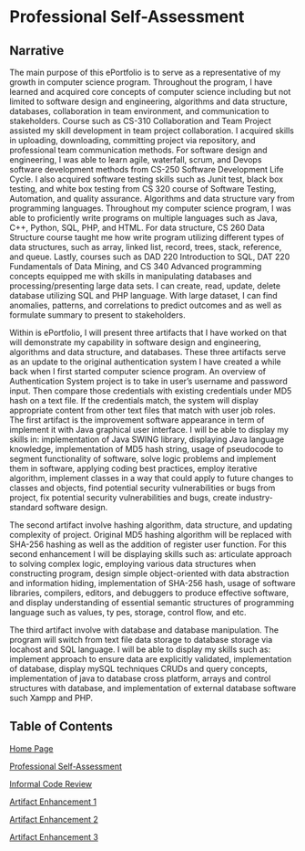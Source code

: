 # Professional Self-Assessment

## Narrative

The main purpose of this ePortfolio is to serve as a representative of my growth in computer science program.  Throughout the program, I have learned and acquired core concepts of computer science including but not limited to software design and engineering, algorithms and data structure, databases, collaboration in team environment, and communication to stakeholders.  Course such as CS-310 Collaboration and Team Project assisted my skill development in team project collaboration.  I acquired skills in uploading, downloading, committing project via repository, and professional team communication methods.  For software design and engineering, I was able to learn agile, waterfall, scrum, and Devops software development methods from CS-250 Software Development Life Cycle.  I also acquired software testing skills such as Junit test, black box testing, and white box testing from CS 320 course of Software Testing, Automation, and quality assurance.  Algorithms and data structure vary from programming languages.  Throughout my computer science program, I was able to proficiently write programs on multiple languages such as Java, C++, Python, SQL, PHP, and HTML.   For data structure, CS 260 Data Structure course taught me how write program utilizing different types of data structures, such as array, linked list, record, trees, stack, reference, and queue.  Lastly, courses such as DAD 220 Introduction to SQL, DAT 220 Fundamentals of Data Mining, and CS 340 Advanced programming concepts equipped me with skills in manipulating databases and processing/presenting large data sets.  I can create, read, update, delete database utilizing SQL and PHP language.  With large dataset, I can find anomalies, patterns, and correlations to predict outcomes and as well as formulate summary to present to stakeholders.  

Within is ePortfolio, I will present three artifacts that I have worked on that will demonstrate my capability in software design and engineering, algorithms and data structure, and databases.  These three artifacts serve as an update to the original authentication system I have created a while back when I first started computer science program.  An overview of Authentication System project is to take in user’s username and password input.  Then compare those credentials with existing credentials under MD5 hash on a text file.  If the credentials match, the system will display appropriate content from other text files that match with user job roles.  
The first artifact is the improvement software appearance in term of implement it with Java graphical user interface.  I will be able to display my skills in: implementation of Java SWING library, displaying Java language knowledge, implementation of MD5 hash string, usage of pseudocode to segment functionality of software, solve logic problems and implement them in software, applying coding best practices, employ iterative algorithm, implement classes in a way that could apply to future changes to classes and objects, find potential security vulnerabilities or bugs from project, fix potential security vulnerabilities and bugs, create industry-standard software design.

The second artifact involve hashing algorithm, data structure, and updating complexity of project.  Original MD5 hashing algorithm will be replaced with SHA-256 hashing as well as the addition of register user function.  For this second enhancement I will be displaying skills such as: articulate approach to solving complex logic, employing various data structures when constructing program, design simple object-oriented with data abstraction and information hiding, implementation of SHA-256 hash, usage of software libraries, compilers, editors, and debuggers to produce effective software, and display understanding of essential semantic structures of programming language such as values, ty pes, storage, control flow, and etc.

The third artifact involve with database and database manipulation.  The program will switch from text file data storage to database storage via locahost and SQL language.  I will be able to display my skills such as: implement approach to ensure data are explicitly validated, implementation of database, display mySQL techniques CRUDs and query concepts, implementation of java to database cross platform, arrays and control structures with database, and implementation of external database software such Xampp and PHP.


## Table of Contents
[Home Page](https://bdoan95gl.github.io)

[Professional Self-Assessment](https://bdoan95gl.github.io/selfassessment)

[Informal Code Review](https://bdoan95gl.github.io/codereview)

[Artifact Enhancement 1](https://bdoan95gl.github.io/artifact1)

[Artifact Enhancement 2](https://bdoan95gl.github.io/artifact2)

[Artifact Enhancement 3](https://bdoan95gl.github.io/artifact3)
